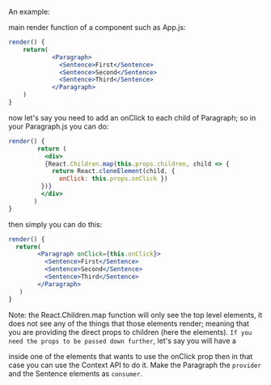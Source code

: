 An example:

main render function of a component such as App.js:
```jsx
render() {   
    return(
            <Paragraph>
              <Sentence>First</Sentence>
              <Sentence>Second</Sentence>
              <Sentence>Third</Sentence>
            </Paragraph>   
    ) 
}
```
now let's say you need to add an onClick to each child of Paragraph; so in your Paragraph.js you can do:
```jsx
render() {
        return (
          <div>
          {React.Children.map(this.props.children, child => {
            return React.cloneElement(child, {
              onClick: this.props.onClick })   
         })}
         </div>
       ) 
}
```
then simply you can do this:
```jsx
render() {   
  return(
        <Paragraph onClick={this.onClick}>
          <Sentence>First</Sentence>
          <Sentence>Second</Sentence>
          <Sentence>Third</Sentence>
        </Paragraph>   
   ) 
}
```
Note: the React.Children.map function will only see the top level elements, it does not see any of the things that those elements render; meaning that you are providing the direct props to children (here the <Sentence /> elements). `If you need the props to be passed down further`, let's say you will have a <div></div> inside one of the <Sentence /> elements that wants to use the onClick prop then in that case you can use the Context API to do it. Make the Paragraph the `provider` and the Sentence elements as `consumer`.